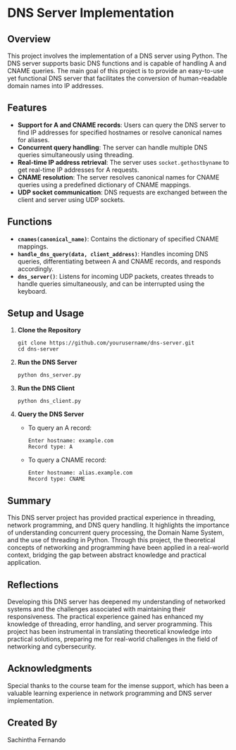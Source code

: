 # DNS Server Implementation

## Overview
This project involves the implementation of a DNS server using Python. The DNS server supports basic DNS functions and is capable of handling A and CNAME queries. The main goal of this project is to provide an easy-to-use yet functional DNS server that facilitates the conversion of human-readable domain names into IP addresses.

## Features
- **Support for A and CNAME records**: Users can query the DNS server to find IP addresses for specified hostnames or resolve canonical names for aliases.
- **Concurrent query handling**: The server can handle multiple DNS queries simultaneously using threading.
- **Real-time IP address retrieval**: The server uses `socket.gethostbyname` to get real-time IP addresses for A requests.
- **CNAME resolution**: The server resolves canonical names for CNAME queries using a predefined dictionary of CNAME mappings.
- **UDP socket communication**: DNS requests are exchanged between the client and server using UDP sockets.

## Functions
- **`cnames(canonical_name)`**: Contains the dictionary of specified CNAME mappings.
- **`handle_dns_query(data, client_address)`**: Handles incoming DNS queries, differentiating between A and CNAME records, and responds accordingly.
- **`dns_server()`**: Listens for incoming UDP packets, creates threads to handle queries simultaneously, and can be interrupted using the keyboard.

## Setup and Usage
1. **Clone the Repository**
   ```
   git clone https://github.com/yourusername/dns-server.git
   cd dns-server
   ```

2. **Run the DNS Server**
   ```
   python dns_server.py
   ```

3. **Run the DNS Client**
   ```
   python dns_client.py
   ```

4. **Query the DNS Server**
   - To query an A record:
     ```
     Enter hostname: example.com
     Record type: A
     ```
   - To query a CNAME record:
     ```
     Enter hostname: alias.example.com
     Record type: CNAME
     ```

## Summary
This DNS server project has provided practical experience in threading, network programming, and DNS query handling. It highlights the importance of understanding concurrent query processing, the Domain Name System, and the use of threading in Python. Through this project, the theoretical concepts of networking and programming have been applied in a real-world context, bridging the gap between abstract knowledge and practical application.

## Reflections
Developing this DNS server has deepened my understanding of networked systems and the challenges associated with maintaining their responsiveness. The practical experience gained has enhanced my knowledge of threading, error handling, and server programming. This project has been instrumental in translating theoretical knowledge into practical solutions, preparing me for real-world challenges in the field of networking and cybersecurity.

## Acknowledgments
Special thanks to the course team for the imense support, which has been a valuable learning experience in network programming and DNS server implementation.

## Created By
Sachintha Fernando

